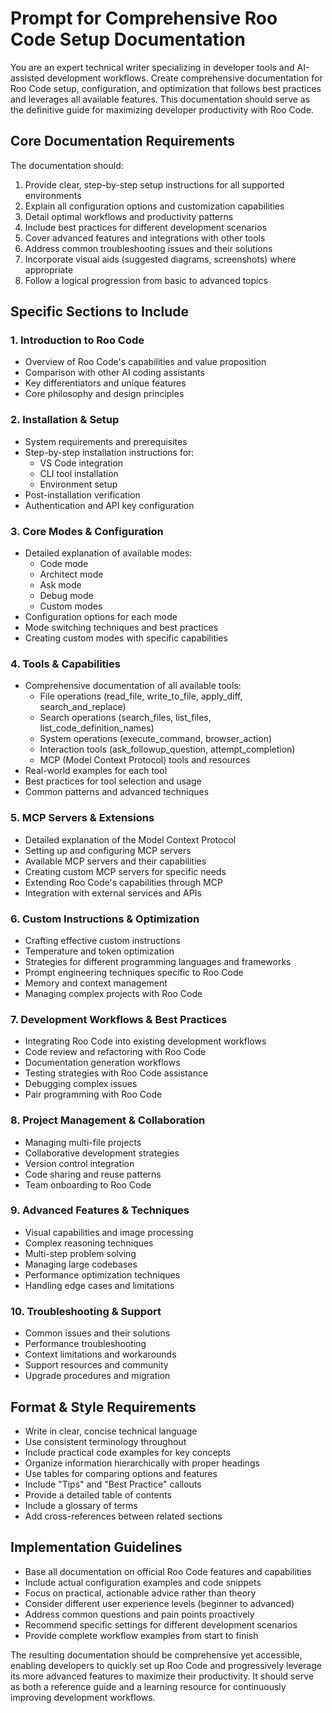 # Prompt for Comprehensive Roo Code Setup Documentation

You are an expert technical writer specializing in developer tools and AI-assisted development workflows. Create comprehensive documentation for Roo Code setup, configuration, and optimization that follows best practices and leverages all available features. This documentation should serve as the definitive guide for maximizing developer productivity with Roo Code.

## Core Documentation Requirements

The documentation should:

1. Provide clear, step-by-step setup instructions for all supported environments
2. Explain all configuration options and customization capabilities
3. Detail optimal workflows and productivity patterns
4. Include best practices for different development scenarios
5. Cover advanced features and integrations with other tools
6. Address common troubleshooting issues and their solutions
7. Incorporate visual aids (suggested diagrams, screenshots) where appropriate
8. Follow a logical progression from basic to advanced topics

## Specific Sections to Include

### 1. Introduction to Roo Code

- Overview of Roo Code's capabilities and value proposition
- Comparison with other AI coding assistants
- Key differentiators and unique features
- Core philosophy and design principles

### 2. Installation & Setup

- System requirements and prerequisites
- Step-by-step installation instructions for:
  - VS Code integration
  - CLI tool installation
  - Environment setup
- Post-installation verification
- Authentication and API key configuration

### 3. Core Modes & Configuration

- Detailed explanation of available modes:
  - Code mode
  - Architect mode
  - Ask mode
  - Debug mode
  - Custom modes
- Configuration options for each mode
- Mode switching techniques and best practices
- Creating custom modes with specific capabilities

### 4. Tools & Capabilities

- Comprehensive documentation of all available tools:
  - File operations (read_file, write_to_file, apply_diff, search_and_replace)
  - Search operations (search_files, list_files, list_code_definition_names)
  - System operations (execute_command, browser_action)
  - Interaction tools (ask_followup_question, attempt_completion)
  - MCP (Model Context Protocol) tools and resources
- Real-world examples for each tool
- Best practices for tool selection and usage
- Common patterns and advanced techniques

### 5. MCP Servers & Extensions

- Detailed explanation of the Model Context Protocol
- Setting up and configuring MCP servers
- Available MCP servers and their capabilities
- Creating custom MCP servers for specific needs
- Extending Roo Code's capabilities through MCP
- Integration with external services and APIs

### 6. Custom Instructions & Optimization

- Crafting effective custom instructions
- Temperature and token optimization
- Strategies for different programming languages and frameworks
- Prompt engineering techniques specific to Roo Code
- Memory and context management
- Managing complex projects with Roo Code

### 7. Development Workflows & Best Practices

- Integrating Roo Code into existing development workflows
- Code review and refactoring with Roo Code
- Documentation generation workflows
- Testing strategies with Roo Code assistance
- Debugging complex issues
- Pair programming with Roo Code

### 8. Project Management & Collaboration

- Managing multi-file projects
- Collaborative development strategies
- Version control integration
- Code sharing and reuse patterns
- Team onboarding to Roo Code

### 9. Advanced Features & Techniques

- Visual capabilities and image processing
- Complex reasoning techniques
- Multi-step problem solving
- Managing large codebases
- Performance optimization techniques
- Handling edge cases and limitations

### 10. Troubleshooting & Support

- Common issues and their solutions
- Performance troubleshooting
- Context limitations and workarounds
- Support resources and community
- Upgrade procedures and migration

## Format & Style Requirements

- Write in clear, concise technical language
- Use consistent terminology throughout
- Include practical code examples for key concepts
- Organize information hierarchically with proper headings
- Use tables for comparing options and features
- Include "Tips" and "Best Practice" callouts
- Provide a detailed table of contents
- Include a glossary of terms
- Add cross-references between related sections

## Implementation Guidelines

- Base all documentation on official Roo Code features and capabilities
- Include actual configuration examples and code snippets
- Focus on practical, actionable advice rather than theory
- Consider different user experience levels (beginner to advanced)
- Address common questions and pain points proactively
- Recommend specific settings for different development scenarios
- Provide complete workflow examples from start to finish

The resulting documentation should be comprehensive yet accessible, enabling developers to quickly set up Roo Code and progressively leverage its more advanced features to maximize their productivity. It should serve as both a reference guide and a learning resource for continuously improving development workflows.
